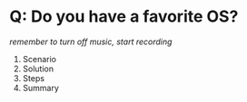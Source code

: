 # Q: Do you have a favorite OS?

*remember to turn off music, start recording*

1. Scenario
2. Solution
3. Steps
4. Summary

